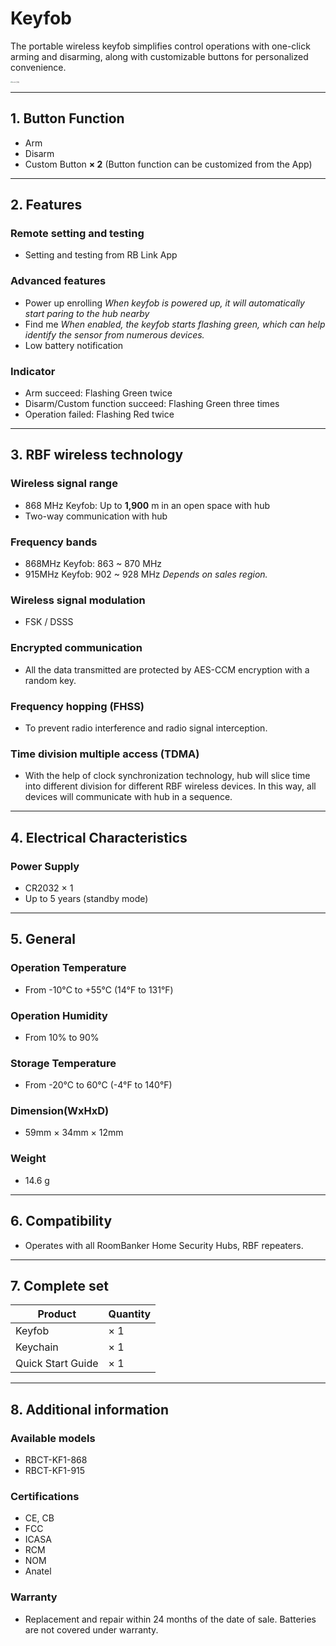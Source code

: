 # Keyfob

The portable wireless keyfob simplifies control operations with one-click arming and disarming, along with customizable buttons for personalized convenience.

<img src="https://dusunprj.oss-us-west-1.aliyuncs.com/roombanker/Keyfob-%E6%AD%A3%E8%A7%86%E5%9B%BE.png" alt="Keyfob-正视图" style="zoom:13%;" />

------

## 1. Button Function

* Arm
* Disarm
* Custom Button **× 2** (Button function can be customized from the App)

------

## 2. Features

### Remote setting and testing

* Setting and testing from RB Link App

### Advanced features

* Power up enrolling
  *When keyfob is powered up, it will automatically start paring to the hub nearby*
* Find me
  *When enabled, the keyfob starts flashing green, which can help identify the sensor from numerous devices.*
* Low battery notification

### Indicator

* Arm succeed: Flashing Green twice
* Disarm/Custom function succeed: Flashing Green three times
* Operation failed: Flashing Red twice

------

## 3. RBF wireless technology

### Wireless signal range

* 868 MHz Keyfob: Up to **1,900** m in an open space with hub
* Two-way communication with hub

### Frequency bands

* 868MHz Keyfob: 863 ~ 870 MHz
* 915MHz Keyfob: 902 ~ 928 MHz
  *Depends on sales region.*

### Wireless signal modulation

* FSK / DSSS

### Encrypted communication

* All the data transmitted are protected by AES-CCM encryption with a random key.

### Frequency hopping (FHSS)

* To prevent radio interference and radio signal interception.

### Time division multiple access (TDMA)

* With the help of clock synchronization technology, hub will slice time into different division for different RBF wireless devices. In this way, all devices will communicate with hub in a sequence.

------

## 4. Electrical Characteristics

### Power Supply

* CR2032 × 1
* Up to 5 years (standby mode)

------

## 5. General

### Operation Temperature

* From -10°С to +55°С (14°F to 131°F)

### Operation Humidity

* From 10% to 90%

### Storage Temperature

* From -20°C to 60°C (-4°F to 140°F)

### Dimension(WxHxD)

* 59mm × 34mm × 12mm

### Weight

* 14.6 g

------

## 6. Compatibility

* Operates with all RoomBanker Home Security Hubs,  RBF repeaters.

------

## 7. Complete set

| Product           | Quantity |
| ----------------- | -------- |
| Keyfob            | × 1      |
| Keychain          | × 1      |
| Quick Start Guide | × 1      |



------

## 8. Additional information

### Available models

* RBCT-KF1-868
* RBCT-KF1-915

### Certifications

* CE, CB
* FCC
* ICASA
* RCM
* NOM
* Anatel

### Warranty

* Replacement and repair within 24 months of the date of sale. Batteries are not covered under warranty.
